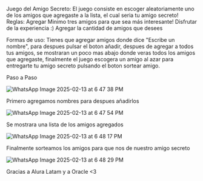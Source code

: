 Juego del Amigo Secreto:
El juego consiste en escoger aleatoriamente uno de los amigos que agregaste a la lista, el cual seria tu amigo secreto!
Reglas:
Agregar Minimo tres amigos para que sea más interesante!
Disfrutar de la experiencia :)
Agregar la cantidad de amigos que desees

Formas de uso:
Tienes que agregar amigos donde dice "Escribe un nombre", para despues pulsar el boton añadir, despues de agregar a todos tus amigos, se mostraran un poco mas abajo donde veras todos los amigos que agregaste, finalmente el juego escogera un amigo al azar para entregarte tu amigo secreto pulsando el boton sortear amigo.

Paso a Paso

![WhatsApp Image 2025-02-13 at 6 47 38 PM](https://github.com/user-attachments/assets/f6baf76a-8374-4967-b2b9-26ae85ac0246)

Primero agregamos nombres para despues añadirlos

![WhatsApp Image 2025-02-13 at 6 47 54 PM](https://github.com/user-attachments/assets/b85a72fd-2ff7-4743-a373-9e9f591aaf8e)

Se mostrara una lista de los amigos agregados

![WhatsApp Image 2025-02-13 at 6 48 17 PM](https://github.com/user-attachments/assets/d39282ec-5b6a-4626-8d13-7efa46dfe3be)

Finalmente sorteamos los amigos para que nos de nuestro amigo secreto

![WhatsApp Image 2025-02-13 at 6 48 29 PM](https://github.com/user-attachments/assets/e9693be6-de62-4835-945a-8b5a9716f773)



Gracias a Alura Latam y a Oracle <3


